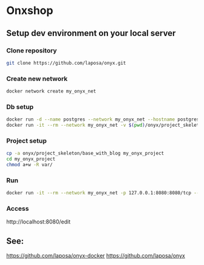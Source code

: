 # Onxshop 

## Setup dev environment on your local server
### Clone repository
```bash
git clone https://github.com/laposa/onyx.git
```

### Create new network
```bash
docker network create my_onyx_net
```

### Db setup
```bash
docker run -d --name postgres --network my_onyx_net --hostname postgres -p 127.0.0.1:5432:5432/tcp -e POSTGRES_USER=docker -e POSTGRES_PASSWORD=docker postgres:9.6
docker run -it --rm --network my_onyx_net -v $(pwd)/onyx/project_skeleton/base_with_blog.sql:/tmp/import.sql postgres:9.6 psql -h postgres -U docker -f /tmp/import.sql
```

### Project setup
```bash
cp -a onyx/project_skeleton/base_with_blog my_onyx_project
cd my_onyx_project
chmod a+w -R var/
```

### Run
```bash
docker run -it --rm --network my_onyx_net -p 127.0.0.1:8080:8080/tcp --mount type=bind,source=`pwd`,target=/var/www/ laposa/onyx
```

### Access
http://localhost:8080/edit

## See:
https://github.com/laposa/onyx-docker
https://github.com/laposa/onyx


